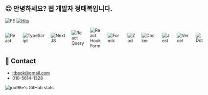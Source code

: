 
## 😊 안녕하세요? 웹 개발자 정태복입니다.

![FE](https://img.shields.io/badge/Web-Frontend-blue)
[![Hits](https://hits.seeyoufarm.com/api/count/incr/badge.svg?url=https%3A%2F%2Fgithub.com%2Fjoo98e%2Fhit-counter&count_bg=%2379C83D&title_bg=%23555555&icon=&icon_color=%23E7E7E7&title=hits&edge_flat=false)](https://hits.seeyoufarm.com)

<div style="display: flex; align-items: center; gap: 10px;">
  <img src="https://img.shields.io/badge/React-61DAFB?style=for-the-badge&logo=React&logoColor=black" alt="React" style="margin-right: 10px;"/>
  <img src="https://img.shields.io/badge/TypeScript-3178C6?style=for-the-badge&logo=TypeScript&logoColor=FFFFFF" alt="TypeScript" style="margin-right: 10px;"/>
  <img src="https://img.shields.io/badge/Next.js-white?style=for-the-badge&logo=Next.js&logoColor=000000" alt="NextJS" style="margin-right: 10px;"/>
  <img src="https://img.shields.io/badge/-React%20Query-FF4154?style=for-the-badge&logo=react%20query&logoColor=white" alt="React Query" style="margin-right: 10px;"/>
  <img src="https://img.shields.io/badge/react--hook--form-EC5990?style=for-the-badge&logo=reacthookform&logoColor=white" alt="React Hook Form" style="margin-right: 10px;"/>
  <img src="https://img.shields.io/badge/formik-2563EB?style=for-the-badge&logo=formik" alt="Formik" style="margin-right: 10px;"/>
  <img src="https://img.shields.io/badge/-Zod-3E67B1?style=for-the-badge&logo=zod&logoColor=white" alt="Zod" style="margin-right: 10px;"/>
  <img src="https://img.shields.io/badge/Docker-2496ED?style=for-the-badge&logo=Docker&logoColor=white" alt="Docker" style="margin-right: 10px;"/>
  <img src="https://img.shields.io/badge/Jest-323330?style=for-the-badge&logo=Jest&logoColor=white" alt="Jest" style="margin-right: 10px;"/>
  <img src="https://img.shields.io/badge/Vercel-%23000000.svg?style=for-the-badge&logo=vercel&logoColor=white" alt="Vercel" style="margin-right: 10px;"/>
  <img src="https://img.shields.io/badge/%C2%B7_%C2%B7_%C2%B7-%23000000.svg?style=for-the-badge&logoColor=white" alt="Dot" style=""/>
</div>

## 🤙 Contact

- jtbeok@gmail.com
- 010-5614-1328

<!-- ## 🌱 I’m currently learning ...

- 다양한 DB 공부하기
- LLM 활용, 나에 대한 GPT 만들기 -->

![joo98e's GitHub stats](https://github-readme-stats.vercel.app/api?username=joo98e&hide=prs&count_private=true&show_icons=true&theme=midnight-purple)



<!-- - 🔭 I’m currently working on ...
- 🌱 I’m currently learning ...
- 👯 I’m looking to collaborate on ...
- 🤔 I’m looking for help with ...
- 💬 Ask me about ...
- 📫 How to reach me: ...
- 😄 Pronouns: ...
- ⚡ Fun fact: ... -->
